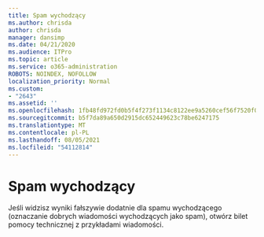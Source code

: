 ```yaml
---
title: Spam wychodzący
ms.author: chrisda
author: chrisda
manager: dansimp
ms.date: 04/21/2020
ms.audience: ITPro
ms.topic: article
ms.service: o365-administration
ROBOTS: NOINDEX, NOFOLLOW
localization_priority: Normal
ms.custom:
- "2643"
ms.assetid: ''
ms.openlocfilehash: 1fb48fd972fd0b5f4f273f1134c8122ee9a5260cef56f7520f0da066cb230012
ms.sourcegitcommit: b5f7da89a650d2915dc652449623c78be6247175
ms.translationtype: MT
ms.contentlocale: pl-PL
ms.lasthandoff: 08/05/2021
ms.locfileid: "54112814"
---
```

# <a name="outbound-spam"></a>Spam wychodzący

Jeśli widzisz wyniki fałszywie dodatnie dla spamu wychodzącego (oznaczanie dobrych wiadomości wychodzących jako spam), otwórz bilet pomocy technicznej z przykładami wiadomości.

